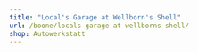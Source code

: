 ```yaml
---
title: "Local's Garage at Wellborn's Shell"
url: /boone/locals-garage-at-wellborns-shell/
shop: Autowerkstatt
---
```

